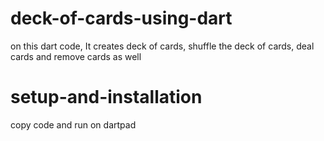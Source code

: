 # deck-of-cards-using-dart

on this dart code, It creates deck of cards, shuffle the deck of cards, deal cards and remove cards as well 

# setup-and-installation

copy code and run on dartpad
